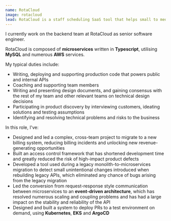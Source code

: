```yaml
---
name: RotaCloud
image: rotacloud
lead: RotaCloud is a staff scheduling SaaS tool that helps small to medium sized businesses schedule and manage their shift-based employees
---
```

I currently work on the backend team at RotaCloud as senior software engineer.

RotaCloud is composed of **microservices** written in **Typescript**, utilising **MySQL** and numerous **AWS** services.

My typical duties include:
* Writing, deploying and supporting production code that powers public and internal APIs
* Coaching and supporting team members
* Writing and presenting design documents, and gaining consensus with the rest of my team and other relevant teams on technical design decisions
* Participating in product discovery by interviewing customers, ideating solutions and testing assumptions
* Identifying and resolving technical problems and risks to the business

In this role, I've:
* Designed and led a complex, cross-team project to migrate to a new billing system, reducing billing incidents and unlocking new revenue-generating opportunities
* Built an access control framework that has shortened development time and greatly reduced the risk of high-impact product defects
* Developed a tool used during a legacy monolith-to-microservices migration to detect small unintentional changes introduced when rebuilding legacy APIs, which eliminated any chance of bugs arising from the legacy migration
* Led the conversion from request-response style communication between microservices to an **event-driven architecture**, which has resolved numerous scaling and coupling problems and has had a large impact on the stability and reliability of the API
* Designed and built a system to deploy PRs to a test environment on demand, using **Kubernetes**, **EKS** and **ArgoCD**
